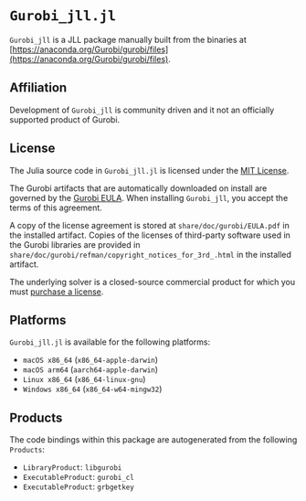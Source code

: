 # `Gurobi_jll.jl`

`Gurobi_jll` is a JLL package manually built from the binaries at
[https://anaconda.org/Gurobi/gurobi/files](https://anaconda.org/Gurobi/gurobi/files).

## Affiliation

Development of `Gurobi_jll` is community driven and it not an officially supported
product of Gurobi.

## License

The Julia source code in `Gurobi_jll.jl` is licensed under the
[MIT License](https://github.com/jump-dev/Gurobi_jll.jl/blob/master/LICENSE.md).

The Gurobi artifacts that are automatically downloaded on install are governed
by the [Gurobi EULA](https://www.gurobi.com/EULA). When installing `Gurobi_jll`,
you accept the terms of this agreement.

A copy of the license agreement is stored at `share/doc/gurobi/EULA.pdf` in the
installed artifact. Copies of the licenses of third-party software used in the
Gurobi libraries are provided in `share/doc/gurobi/refman/copyright_notices_for_3rd_.html`
in the installed artifact.

The underlying solver is a closed-source commercial product for which you must
[purchase a license](https://www.gurobi.com).

## Platforms

`Gurobi_jll.jl` is available for the following platforms:

* `macOS x86_64` (`x86_64-apple-darwin`)
* `macOS arm64` (`aarch64-apple-darwin`)
* `Linux x86_64` (`x86_64-linux-gnu`)
* `Windows x86_64` (`x86_64-w64-mingw32`)

## Products

The code bindings within this package are autogenerated from the following
`Products`:

 * `LibraryProduct`: `libgurobi`
 * `ExecutableProduct`: `gurobi_cl`
 * `ExecutableProduct`: `grbgetkey`

